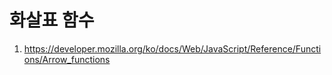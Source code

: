 # 화살표 함수

1. https://developer.mozilla.org/ko/docs/Web/JavaScript/Reference/Functions/Arrow_functions